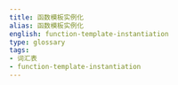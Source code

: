 ```yaml
---
title: 函数模板实例化
alias: 函数模板实例化
english: function-template-instantiation
type: glossary
tags:
- 词汇表
- function-template-instantiation
---
```


